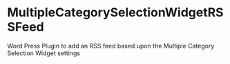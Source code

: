 MultipleCategorySelectionWidgetRSSFeed
======================================

Word Press Plugin to add an RSS feed based upon the Multiple Category Selection Widget settings
